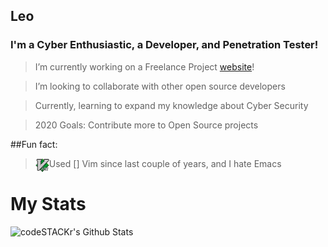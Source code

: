 ## Leo

### I'm a Cyber Enthusiastic, a Developer, and Penetration Tester!
> I’m currently working on a Freelance Project [website]!

> I’m looking to collaborate with other open source developers

> Currently, learning to expand my knowledge about Cyber Security

> 2020 Goals: Contribute more to Open Source projects

##Fun fact:
> Used [<img align="left" alt="codeSTACKr.com" width="22px" src="https://raw.githubusercontent.com/github/explore/80688e429a7d4ef2fca1e82350fe8e3517d3494d/topics/vim/vim.png" />] Vim since last couple of years, and I hate Emacs


[website]: https://github.com/leodahal4/basnetbrothers

# My Stats
<img align="left" alt="codeSTACKr's Github Stats" src="https://github-readme-stats.vercel.app/api?username=codeSTACKr&show_icons=true&hide_border=true" />
